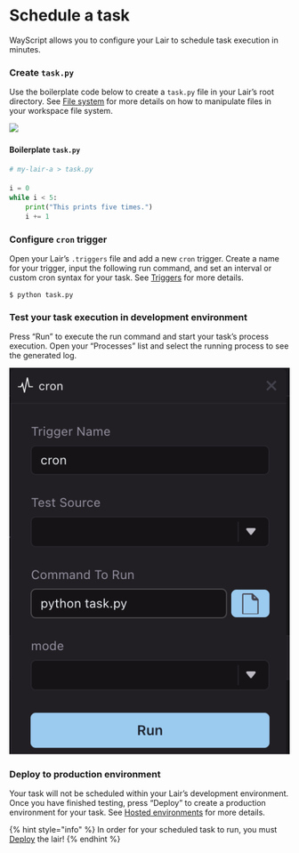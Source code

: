 # Schedule a task

WayScript allows you to configure your Lair to schedule task execution in minutes.

### Create `task.py`

Use the boilerplate code below to create a `task.py` file in your Lair’s root directory. See [File system](../platform/lairs/file-system.md) for more details on how to manipulate files in your workspace file system.

![](https://codahosted.io/docs/2kDMDaZ6QP/blobs/bl-Iqkx-tphjD/3d584a55f32dbc8c4e8cf462e3eb9867bbcaf47440586f29d25f94abb1d90be28f4433566d59fc5bfeef80fb761d4e93785f99ec6a64bd561d70e8c2785ae52f342dcf4729de3a496500f8f7ee8d21e20f6ee3321ca9844abc41275391641b8d1fff3ebe)

#### Boilerplate `task.py`

```python
# my-lair-a > task.py

i = 0
while i < 5:
    print("This prints five times.")
    i += 1
```

### Configure `cron` trigger

Open your Lair’s `.triggers` file and add a new `cron` trigger. Create a name for your trigger, input the following run command, and set an interval or custom cron syntax for your task. See [Triggers](../platform/lairs/triggers.md) for more details.

```
$ python task.py
```

### Test your task execution in development environment

Press “Run” to execute the run command and start your task’s process execution. Open your “Processes” list and select the running process to see the generated log.

![](../.gitbook/assets/screen-shot-2021-09-14-at-1.58.17-pm.png)

### Deploy to production environment

Your task will not be scheduled within your Lair’s development environment. Once you have finished testing, press “Deploy” to create a production environment for your task. See [Hosted environments](../platform/lairs/deployments.md) for more details.

{% hint style="info" %}
In order for your scheduled task to run, you must [Deploy](../platform/lairs/deployments.md) the lair!
{% endhint %}
